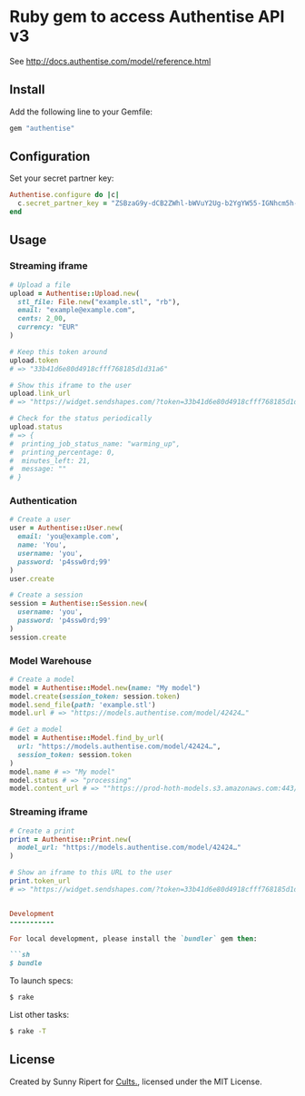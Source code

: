 Ruby gem to access Authentise API v3
====================================

See http://docs.authentise.com/model/reference.html

Install
-------

Add the following line to your Gemfile:

```rb
gem "authentise"
```


Configuration
-------------

Set your secret partner key:

```rb
Authentise.configure do |c|
  c.secret_partner_key = "ZSBzaG9y-dCB2ZWhl-bWVuY2Ug-b2YgYW55-IGNhcm5h-bCB=="
end
```

Usage
------

### Streaming iframe

```rb
# Upload a file
upload = Authentise::Upload.new(
  stl_file: File.new("example.stl", "rb"),
  email: "example@example.com",
  cents: 2_00,
  currency: "EUR"
)

# Keep this token around
upload.token
# => "33b41d6e80d4918cfff768185d1d31a6"

# Show this iframe to the user
upload.link_url
# => "https://widget.sendshapes.com/?token=33b41d6e80d4918cfff768185d1d31a6"

# Check for the status periodically
upload.status
# => {
#  printing_job_status_name: "warming_up",
#  printing_percentage: 0,
#  minutes_left: 21,
#  message: ""
# }
```

### Authentication

```rb
# Create a user
user = Authentise::User.new(
  email: 'you@example.com',
  name: 'You',
  username: 'you',
  password: 'p4ssw0rd;99'
)
user.create

# Create a session
session = Authentise::Session.new(
  username: 'you',
  password: 'p4ssw0rd;99'
)
session.create
```

### Model Warehouse

```rb
# Create a model
model = Authentise::Model.new(name: "My model")
model.create(session_token: session.token)
model.send_file(path: 'example.stl')
model.url # => "https://models.authentise.com/model/42424…"

# Get a model
model = Authentise::Model.find_by_url(
  url: "https://models.authentise.com/model/42424…",
  session_token: session.token
)
model.name # => "My model"
model.status # => "processing"
model.content_url # => ""https://prod-hoth-models.s3.amazonaws.com:443/07c74a…"
```

### Streaming iframe

```rb
# Create a print
print = Authentise::Print.new(
  model_url: "https://models.authentise.com/model/42424…"
)

# Show an iframe to this URL to the user
print.token_url
# => "https://widget.sendshapes.com/?token=33b41d6e80d4918cfff768185d1d31a6"


Development
-----------

For local development, please install the `bundler` gem then:

```sh
$ bundle
```

To launch specs:

```sh
$ rake
```

List other tasks:

```sh
$ rake -T
```

License
-------

Created by Sunny Ripert for [Cults.](https://cults3d.com),
licensed under the MIT License.
